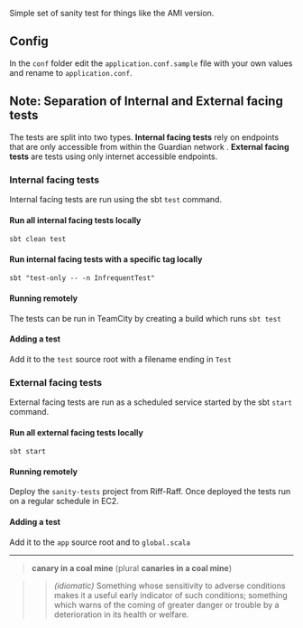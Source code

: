Simple set of sanity test for things like the AMI version.

## Config
In the `conf` folder edit the `application.conf.sample` file with your own values and rename to `application.conf`.

## Note: Separation of Internal and External facing tests

The tests are split into two types. __Internal facing tests__ rely on endpoints that are only accessible from within the Guardian network . __External facing tests__  are tests using only internet accessible endpoints.

### Internal facing tests
Internal facing tests are run using the sbt `test` command.

#### Run all internal facing tests locally
``sbt clean test``

#### Run internal facing tests with a specific tag locally
``sbt "test-only -- -n InfrequentTest"``

#### Running remotely
The tests can be run in TeamCity by creating a build which runs `sbt test`

#### Adding a test
Add it to the `test` source root with a filename ending in `Test`

### External facing tests
External facing tests are run as a scheduled service started by the sbt `start` command.              

#### Run all external facing tests locally
`sbt start` 

#### Running remotely
Deploy the `sanity-tests` project from Riff-Raff.
Once deployed the tests run on a regular schedule in EC2.

#### Adding a test
Add it to the `app` source root and to `global.scala`

-----------

> __canary in a coal mine__ (plural __canaries in a coal mine__)

>> *(idiomatic)* Something whose sensitivity to adverse conditions makes it a useful early indicator of such conditions; something which warns of the coming of greater danger or trouble by a deterioration in its health or welfare.

